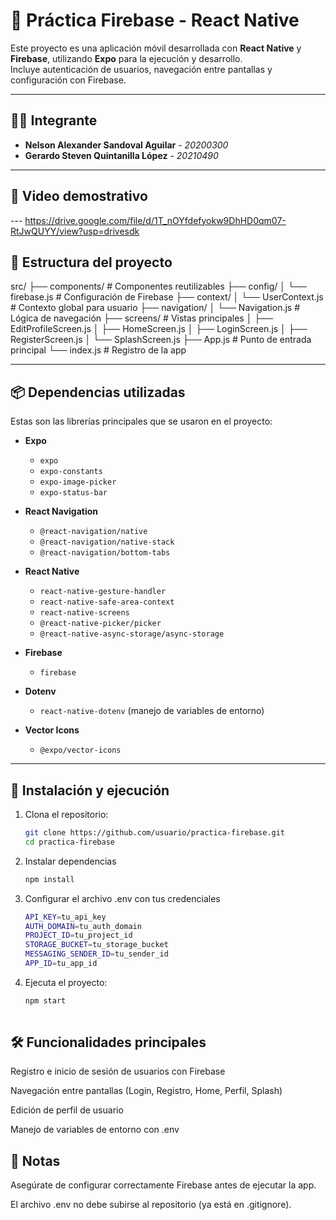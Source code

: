 # 📱 Práctica Firebase - React Native

Este proyecto es una aplicación móvil desarrollada con **React Native** y **Firebase**, utilizando **Expo** para la ejecución y desarrollo.  
Incluye autenticación de usuarios, navegación entre pantallas y configuración con Firebase.

---

## 👨‍💻 Integrante
- **Nelson Alexander Sandoval Aguilar** - *20200300*
- **Gerardo Steven Quintanilla López** - *20210490*  

---

## 🎥 Video demostrativo


--- https://drive.google.com/file/d/1T_nOYfdefyokw9DhHD0qm07-RtJwQUYY/view?usp=drivesdk 

## 📂 Estructura del proyecto
src/
├── components/ # Componentes reutilizables
├── config/
│ └── firebase.js # Configuración de Firebase
├── context/
│ └── UserContext.js # Contexto global para usuario
├── navigation/
│ └── Navigation.js # Lógica de navegación
├── screens/ # Vistas principales
│ ├── EditProfileScreen.js
│ ├── HomeScreen.js
│ ├── LoginScreen.js
│ ├── RegisterScreen.js
│ └── SplashScreen.js
├── App.js # Punto de entrada principal
└── index.js # Registro de la app


---

## 📦 Dependencias utilizadas

Estas son las librerías principales que se usaron en el proyecto:

- **Expo**  
  - `expo`  
  - `expo-constants`  
  - `expo-image-picker`  
  - `expo-status-bar`  

- **React Navigation**  
  - `@react-navigation/native`  
  - `@react-navigation/native-stack`  
  - `@react-navigation/bottom-tabs`  

- **React Native**  
  - `react-native-gesture-handler`  
  - `react-native-safe-area-context`  
  - `react-native-screens`  
  - `@react-native-picker/picker`  
  - `@react-native-async-storage/async-storage`  

- **Firebase**  
  - `firebase`  

- **Dotenv**  
  - `react-native-dotenv` (manejo de variables de entorno)  

- **Vector Icons**  
  - `@expo/vector-icons`  

---

## 🚀 Instalación y ejecución

1. Clona el repositorio:
   ```bash
   git clone https://github.com/usuario/practica-firebase.git
   cd practica-firebase

2. Instalar dependencias
    ```bash
    npm install

3. Configurar el archivo .env con tus credenciales
   ```bash
   API_KEY=tu_api_key
   AUTH_DOMAIN=tu_auth_domain
   PROJECT_ID=tu_project_id
   STORAGE_BUCKET=tu_storage_bucket
   MESSAGING_SENDER_ID=tu_sender_id
   APP_ID=tu_app_id

4. Ejecuta el proyecto:
   ```bash
   npm start
  
## 🛠️ Funcionalidades principales

Registro e inicio de sesión de usuarios con Firebase

Navegación entre pantallas (Login, Registro, Home, Perfil, Splash)

Edición de perfil de usuario

Manejo de variables de entorno con .env


## 📌 Notas

Asegúrate de configurar correctamente Firebase antes de ejecutar la app.

El archivo .env no debe subirse al repositorio (ya está en .gitignore).

